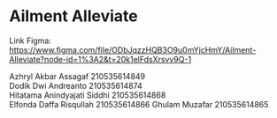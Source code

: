 # Ailment Alleviate

Link Figma: https://www.figma.com/file/ODbJqzzHQB3O9u0mYjcHmY/Ailment-Alleviate?node-id=1%3A2&t=20k1elFdsXrsvv9Q-1

Azhryl Akbar Assagaf 210535614849 <br />
Dodik Dwi Andreanto 210535614874 <br />
Hitatama Anindyajati Siddhi 210535614868 <br />
Elfonda Daffa Risqullah 210535614866
Ghulam Muzafar 210535614865
